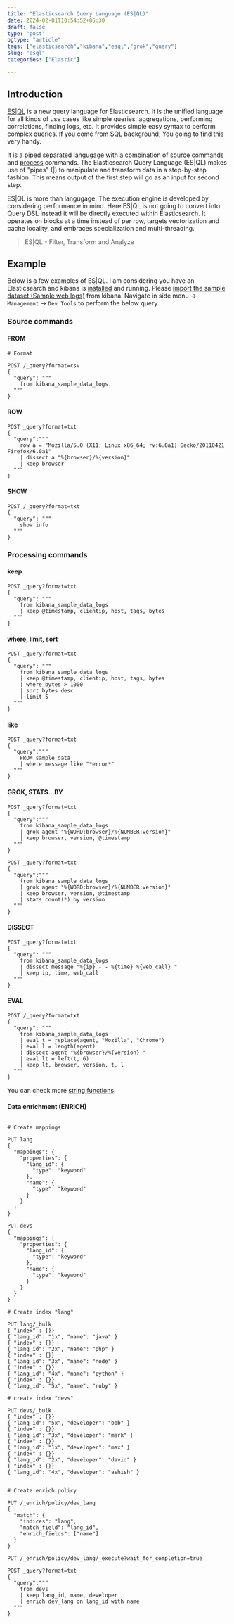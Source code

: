 ```yaml
---
title: "Elasticsearch Query Language (ES|QL)"
date: 2024-02-01T10:54:52+05:30
draft: false
type: "post"
ogtype: "article"
tags: ["elasticsearch","kibana","esql","grok","query"]
slug: "esql"
categories: ["Elastic"]

---
```


## Introduction

[ES|QL](https://www.elastic.co/guide/en/elasticsearch/reference/current/esql.html) is a new query language for Elasticsearch. It is the unified language for all kinds of use cases like simple queries, aggregations, performing correlations, finding logs, etc. It provides simple easy syntax to perform complex queries. If you come from SQL background, You going to find this very handy. 

It is a piped separated langugage with a combination of [source commands](https://www.elastic.co/guide/en/elasticsearch/reference/current/esql-commands.html#esql-source-commands) and [process](https://www.elastic.co/guide/en/elasticsearch/reference/current/esql-commands.html#esql-processing-commands) commands. The Elasticsearch Query Language (ES|QL) makes use of "pipes" (|) to manipulate and transform data in a step-by-step fashion. This means output of the first step will go as an input for second step.

ES|QL is more than langugage. The execution engine is developed by considering performance in mind. Here ES|QL is not going to convert into Query DSL instead it will be directly executed within Elasticsearch. It operates on blocks at a time instead of per row, targets vectorization and cache locality, and embraces specialization and multi-threading.

> ES|QL - Filter, Transform and Analyze

## Example

Below is a few examples of ES|QL. I am considering you have an Elasticsearch and kibana is [installed](https://www.elastic.co/search-labs/tutorials/install-elasticsearch) and running. Please [import the sample dataset (Sample web logs)](https://www.elastic.co/guide/en/kibana/current/get-started.html#gs-get-data-into-kibana) from kibana. Navigate in side menu  -> `Management` -> `Dev Tools`  to perform the below query.

### Source commands

#### FROM

```
# Format

POST /_query?format=csv
{
  "query": """
    from kibana_sample_data_logs
  """
}

```


#### ROW

```
POST _query?format=txt
{
  "query":"""
    row a = "Mozilla/5.0 (X11; Linux x86_64; rv:6.0a1) Gecko/20110421 Firefox/6.0a1"
    | dissect a "%{browser}/%{version}"
    | keep browser
  """
}
```


#### SHOW

```
POST /_query?format=txt
{
  "query": """
    show info
  """
}
```

### Processing commands

#### keep

```
POST _query?format=txt
{
  "query": """
    from kibana_sample_data_logs
    | keep @timestamp, clientip, host, tags, bytes
  """
}

```

#### where, limit, sort

```
POST _query?format=txt
{
  "query": """
    from kibana_sample_data_logs
    | keep @timestamp, clientip, host, tags, bytes
    | where bytes > 1000
    | sort bytes desc
    | limit 5
  """
}
```

#### like

```
POST _query?format=txt
{
  "query":"""
    FROM sample_data
    | where message like "*error*"
  """
}
```


#### GROK, STATS...BY

```
POST _query?format=txt
{
  "query":"""
    from kibana_sample_data_logs
    | grok agent "%{WORD:browser}/%{NUMBER:version}"
    | keep browser, version, @timestamp
  """
}

POST _query?format=txt
{
  "query":"""
    from kibana_sample_data_logs
    | grok agent "%{WORD:browser}/%{NUMBER:version}"
    | keep browser, version, @timestamp
    | stats count(*) by version
  """
}
```

#### DISSECT

```
POST _query?format=txt
{
  "query": """
    from kibana_sample_data_logs 
    | dissect message "%{ip} - - %{time} %{web_call} "
    | keep ip, time, web_call
  """
}
```

#### EVAL


```
POST /_query?format=txt
{
  "query": """
    from kibana_sample_data_logs
    | eval t = replace(agent, "Mozilla", "Chrome")
    | eval l = length(agent)
    | dissect agent "%{browser}/%{version} "
    | eval lt = left(t, 6)
    | keep lt, browser, version, t, l
  """
}
```
You can check more [string functions](https://www.elastic.co/guide/en/elasticsearch/reference/current/esql-functions-operators.html#esql-string-functions).

#### Data enrichment (ENRICH)

```

# Create mappings

PUT lang
{
  "mappings": {
    "properties": {
      "lang_id": {
        "type": "keyword"
      },
      "name": {
        "type": "keyword"
      }
    }
  }
}

PUT devs
{
  "mappings": {
    "properties": {
      "lang_id": {
        "type": "keyword"
      },
      "name": {
        "type": "keyword"
      }
    }
  }
}

# Create index "lang"

PUT lang/_bulk
{ "index" : {}}
{ "lang_id": "1x", "name": "java" }
{ "index" : {}}
{ "lang_id": "2x", "name": "php" }
{ "index" : {}}
{ "lang_id": "3x", "name": "node" }
{ "index" : {}}
{ "lang_id": "4x", "name": "python" }
{ "index" : {}}
{ "lang_id": "5x", "name": "ruby" }

# create index "devs"

PUT devs/_bulk
{ "index" : {}}
{ "lang_id": "5x", "developer": "bob" }
{ "index" : {}}
{ "lang_id": "3x", "developer": "mark" }
{ "index" : {}}
{ "lang_id": "1x", "developer": "max" }
{ "index" : {}}
{ "lang_id": "2x", "developer": "david" }
{ "index" : {}}
{ "lang_id": "4x", "developer": "ashish" }


# Create enrich policy

PUT /_enrich/policy/dev_lang
{
  "match": {
    "indices": "lang",
    "match_field": "lang_id",
    "enrich_fields": ["name"]
  }
}

PUT /_enrich/policy/dev_lang/_execute?wait_for_completion=true

POST _query?format=txt
{
  "query":"""
    from devs
    | keep lang_id, name, developer
    | enrich dev_lang on lang_id with name
  """
}

```


